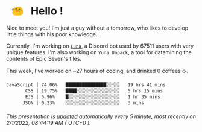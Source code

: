 <h1>   <img src="./spoink.gif" style="vertical-align:middle;" width="30px">   Hello ! </h1>

Nice to meet you! I'm just a guy without a tomorrow, who likes to develop little things with his poor knowledge.

Currently, I'm working on <a href='https://github.com/Asgarrrr/Luna'>`Luna`</a>, a Discord bot used by 67511 users with very unique features. I'm also working on `Yuna Unpack`, a tool for datamining the contents of Epic Seven's files.

This week, I've worked on ~27 hours of coding, and drinked 0 coffees ☕.

```
JavaScript │ 74.06%   ███████████████░░░░░   19 hrs 41 mins
       CSS │ 19.75%   ████░░░░░░░░░░░░░░░░   5 hrs 15 mins
       EJS │ 5.96%    █░░░░░░░░░░░░░░░░░░░   1 hr 35 mins
      JSON │ 0.23%    ░░░░░░░░░░░░░░░░░░░░   3 mins
```

###### This presentation is [updated](https://github.com/Asgarrrr) automatically every 5 minute, most recently on 2/1/2022, 08:44:19 AM ( UTC±0 ).